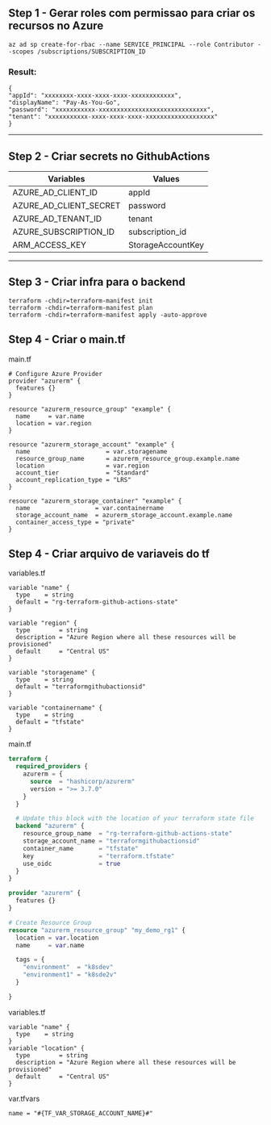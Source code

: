 ## Step 1 - Gerar roles com permissao para criar os recursos no Azure

```
az ad sp create-for-rbac --name SERVICE_PRINCIPAL --role Contributor --scopes /subscriptions/SUBSCRIPTION_ID
```

### Result:

```
{
"appId": "xxxxxxxx-xxxx-xxxx-xxxx-xxxxxxxxxxxx",
"displayName": "Pay-As-You-Go",
"password": "xxxxxxxxxxx-xxxxxxxxxxxxxxxxxxxxxxxxxxxxxx",
"tenant": "xxxxxxxxxxx-xxxx-xxxx-xxxx-xxxxxxxxxxxxxxxxxxx"
}

```
---

## Step 2 - Criar secrets no GithubActions

| Variables | Values|
|--------------------|-------|
|AZURE_AD_CLIENT_ID | appId |
|AZURE_AD_CLIENT_SECRET | password
|AZURE_AD_TENANT_ID | tenant |
|AZURE_SUBSCRIPTION_ID | subscription_id |
|ARM_ACCESS_KEY | StorageAccountKey |

---

## Step 3 - Criar infra para o backend

```
terraform -chdir=terraform-manifest init
terraform -chdir=terraform-manifest plan
terraform -chdir=terraform-manifest apply -auto-approve
```
## Step 4 - Criar o main.tf

main.tf
```
# Configure Azure Provider
provider "azurerm" {
  features {}
}

resource "azurerm_resource_group" "example" {
  name     = var.name
  location = var.region
}

resource "azurerm_storage_account" "example" {
  name                     = var.storagename
  resource_group_name      = azurerm_resource_group.example.name
  location                 = var.region
  account_tier             = "Standard"
  account_replication_type = "LRS"
}

resource "azurerm_storage_container" "example" {
  name                  = var.containername
  storage_account_name  = azurerm_storage_account.example.name
  container_access_type = "private"
}
```
## Step 4 - Criar arquivo de variaveis do tf

variables.tf
```
variable "name" {
  type    = string
  default = "rg-terraform-github-actions-state"
}

variable "region" {
  type        = string
  description = "Azure Region where all these resources will be provisioned"
  default     = "Central US"
}

variable "storagename" {
  type    = string
  default = "terraformgithubactionsid"
}

variable "containername" {
  type    = string
  default = "tfstate"
}
```

main.tf
```terraform
terraform {
  required_providers {
    azurerm = {
      source  = "hashicorp/azurerm"
      version = ">= 3.7.0"
    }
  }

  # Update this block with the location of your terraform state file
  backend "azurerm" {
    resource_group_name  = "rg-terraform-github-actions-state"
    storage_account_name = "terraformgithubactionsid"
    container_name       = "tfstate"
    key                  = "terraform.tfstate"
    use_oidc             = true
  }
}

provider "azurerm" {
  features {}
}

# Create Resource Group 
resource "azurerm_resource_group" "my_demo_rg1" {
  location = var.location
  name     = var.name

  tags = {
    "environment"  = "k8sdev"
    "environment1" = "k8sde2v"
  }

}
```

variables.tf
```
variable "name" {
  type    = string
}
variable "location" {
  type        = string
  description = "Azure Region where all these resources will be provisioned"
  default     = "Central US"
}
```

var.tfvars
```
name = "#{TF_VAR_STORAGE_ACCOUNT_NAME}#"
```